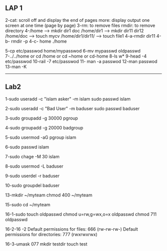 LAP 1
-----------------------------------------------------------
2-cat: scroll off and display the end of pages
more: display output one screen at one time (page by page) 
3-rm: to remove files
rmdir: to remove directory 
4-/home --> mkdir dir1 doc
/home/dir1 --> mkdir dir11 dir12
/home/doc --> touch mycv
/home/dir1/dir11/ --> touch file1
4-a-rmdir dir11
4-b- rmdir -p
4-c- home
./home

5-cp etc/passwod  home/mypasswod
6-mv mypasswd oldpasswd
7-../../home or cd /home   or cd ~home or cd-home 
8-ls w*
9-head -4 etc/passwod
10-rail -7 etc/passwod
11- man -a passwod
12-man passwod
13-man -K

--------------------------------------------------
Lab2
-------------

1-sudo useradd -c "islam asker" -m islam
sudo passwd islam


2-sudo useradd -c "Bad User" -m baduser
sudo passwd baduser

3-sudo groupadd -g 30000 pgroup

4-sudo groupadd -g 20000 badgroup

5-sudo usermod -aG pgroup islam

6-sudo passwd islam

7-sudo chage -M 30 islam

8-sudo usermod -L baduser

9-sudo userdel -r baduser

10-sudo groupdel baduser

13-mkdir ~/myteam
chmod 400 ~/myteam

15-sudo cd ~/myteam

16-1-sudo touch oldpasswd
chmod u=rw,g=wx,o=x oldpasswd
chmod 711 oldpasswd

16-2-16 -2
Default permissions for files: 666 (rw-rw-rw-)
Default permissions for directories: 777 (rwxrwxrwx)

16-3-umask 077
mkdir testdir
touch test


